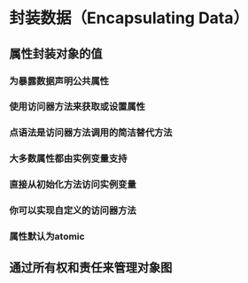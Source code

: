 # 封装数据（Encapsulating Data）

## 属性封装对象的值

### 为暴露数据声明公共属性

### 使用访问器方法来获取或设置属性

### 点语法是访问器方法调用的简洁替代方法

### 大多数属性都由实例变量支持

### 直接从初始化方法访问实例变量

### 你可以实现自定义的访问器方法

### 属性默认为atomic

## 通过所有权和责任来管理对象图



